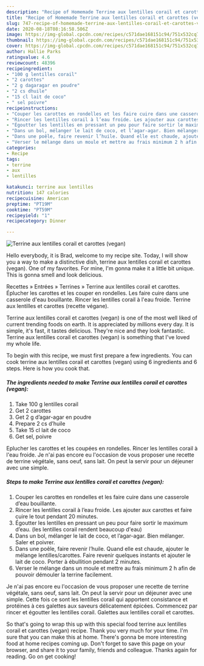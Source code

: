 ```yaml
---
description: "Recipe of Homemade Terrine aux lentilles corail et carottes (vegan)"
title: "Recipe of Homemade Terrine aux lentilles corail et carottes (vegan)"
slug: 747-recipe-of-homemade-terrine-aux-lentilles-corail-et-carottes-vegan
date: 2020-08-18T08:16:58.506Z
image: https://img-global.cpcdn.com/recipes/c571dae168151c94/751x532cq70/terrine-aux-lentilles-corail-et-carottes-vegan-photo-principale-de-la-recette.jpg
thumbnail: https://img-global.cpcdn.com/recipes/c571dae168151c94/751x532cq70/terrine-aux-lentilles-corail-et-carottes-vegan-photo-principale-de-la-recette.jpg
cover: https://img-global.cpcdn.com/recipes/c571dae168151c94/751x532cq70/terrine-aux-lentilles-corail-et-carottes-vegan-photo-principale-de-la-recette.jpg
author: Hallie Parks
ratingvalue: 4.6
reviewcount: 48396
recipeingredient:
- "100 g lentilles corail"
- "2 carottes"
- "2 g dagaragar en poudre"
- "2 cs dhuile"
- "15 cl lait de coco"
- " sel poivre"
recipeinstructions:
- "Couper les carottes en rondelles et les faire cuire dans une casserole d’eau bouillante."
- "Rincer les lentilles corail à l’eau froide. Les ajouter aux carottes et faire cuire le tout pendant 20 minutes."
- "Égoutter les lentilles en pressant un peu pour faire sortir le maximum d’eau. (les lentilles corail rendent beaucoup d&#39;eau)"
- "Dans un bol, mélanger le lait de coco, et l’agar-agar. Bien mélanger. Saler et poivrer."
- "Dans une poêle, faire revenir l’huile. Quand elle est chaude, ajouter le mélange lentilles/carottes. Faire revenir quelques instants et ajouter le lait de coco. Porter à ébullition pendant 2 minutes."
- "Verser le mélange dans un moule et mettre au frais minimum 2 h afin de pouvoir démouler la terrine facilement."
categories:
- Recipe
tags:
- terrine
- aux
- lentilles

katakunci: terrine aux lentilles 
nutrition: 147 calories
recipecuisine: American
preptime: "PT19M"
cooktime: "PT59M"
recipeyield: "1"
recipecategory: Dinner

---
```



![Terrine aux lentilles corail et carottes (vegan)](https://img-global.cpcdn.com/recipes/c571dae168151c94/751x532cq70/terrine-aux-lentilles-corail-et-carottes-vegan-photo-principale-de-la-recette.jpg)

Hello everybody, it is Brad, welcome to my recipe site. Today, I will show you a way to make a distinctive dish, terrine aux lentilles corail et carottes (vegan). One of my favorites. For mine, I'm gonna make it a little bit unique. This is gonna smell and look delicious.

Recettes » Entrées » Terrines » Terrine aux lentilles corail et carottes. Éplucher les carottes et les couper en rondelles. Les faire cuire dans une casserole d&#39;eau bouillante. Rincer les lentilles corail à l&#39;eau froide. Terrine aux lentilles et carottes (recette végane).

Terrine aux lentilles corail et carottes (vegan) is one of the most well liked of current trending foods on earth. It is appreciated by millions every day. It is simple, it's fast, it tastes delicious. They're nice and they look fantastic. Terrine aux lentilles corail et carottes (vegan) is something that I've loved my whole life.


To begin with this recipe, we must first prepare a few ingredients. You can cook terrine aux lentilles corail et carottes (vegan) using 6 ingredients and 6 steps. Here is how you cook that.

<!--inarticleads1-->

##### The ingredients needed to make Terrine aux lentilles corail et carottes (vegan):

1. Take 100 g lentilles corail
1. Get 2 carottes
1. Get 2 g d’agar-agar en poudre
1. Prepare 2 cs d’huile
1. Take 15 cl lait de coco
1. Get  sel, poivre


Eplucher les carottes et les coupées en rondelles. Rincer les lentilles corail à l&#39;eau froide. Je n&#39;ai pas encore eu l&#39;occasion de vous proposer une recette de terrine végétale, sans oeuf, sans lait. On peut la servir pour un déjeuner avec une simple. 

<!--inarticleads2-->

##### Steps to make Terrine aux lentilles corail et carottes (vegan):

1. Couper les carottes en rondelles et les faire cuire dans une casserole d’eau bouillante.
1. Rincer les lentilles corail à l’eau froide. Les ajouter aux carottes et faire cuire le tout pendant 20 minutes.
1. Égoutter les lentilles en pressant un peu pour faire sortir le maximum d’eau. (les lentilles corail rendent beaucoup d&#39;eau)
1. Dans un bol, mélanger le lait de coco, et l’agar-agar. Bien mélanger. Saler et poivrer.
1. Dans une poêle, faire revenir l’huile. Quand elle est chaude, ajouter le mélange lentilles/carottes. Faire revenir quelques instants et ajouter le lait de coco. Porter à ébullition pendant 2 minutes.
1. Verser le mélange dans un moule et mettre au frais minimum 2 h afin de pouvoir démouler la terrine facilement.


Je n&#39;ai pas encore eu l&#39;occasion de vous proposer une recette de terrine végétale, sans oeuf, sans lait. On peut la servir pour un déjeuner avec une simple. Cette fois ce sont les lentilles corail qui apportent consistance et protéines à ces galettes aux saveurs délicatement épicées. Commencez par rincer et égoutter les lentilles corail. Galettes aux lentilles corail et carottes. 

So that's going to wrap this up with this special food terrine aux lentilles corail et carottes (vegan) recipe. Thank you very much for your time. I'm sure that you can make this at home. There's gonna be more interesting food at home recipes coming up. Don't forget to save this page on your browser, and share it to your family, friends and colleague. Thanks again for reading. Go on get cooking!
